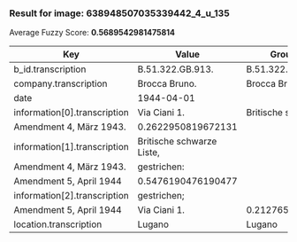### Result for image: 638948507035339442_4_u_135
Average Fuzzy Score: **0.5689542981475814**
<small>

| Key | Value | Ground Truth | Score |
| --- | --- | --- | --- |
| b_id.transcription | B.51.322.GB.913. | B.51.322.GB.913. | 1.0 |
| company.transcription | Brocca Bruno. | Brocca Bruno | 0.96 |
| date | 1944-04-01 |  | 0.0 |
| information[0].transcription | Via Ciani 1. | Britische schwarze Liste,
Amendment 4, März 1943. | 0.2622950819672131 |
| information[1].transcription | Britische schwarze Liste,
Amendment 4, März 1943. | gestrichen:
Amendment 5, April 1944 | 0.5476190476190477 |
| information[2].transcription | gestrichen;
Amendment 5, April 1944 | Via Ciani 1. | 0.21276595744680848 |
| location.transcription | Lugano | Lugano | 1.0 |

</small>
